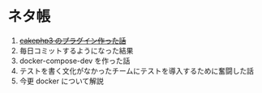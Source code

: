# ネタ帳
1. [~~cakephp3 のプラグイン作った話~~](1/article.md)
2. 毎日コミットするようになった結果
3. docker-compose-dev を作った話
4. テストを書く文化がなかったチームにテストを導入するために奮闘した話
5. 今更 docker について解説
